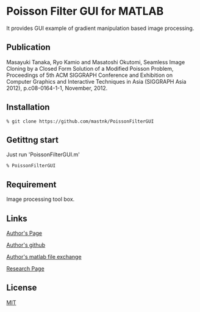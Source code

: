 Poisson Filter GUI for MATLAB
====

It provides GUI example of gradient manipulation based image processing.

## Publication

Masayuki Tanaka, Ryo Kamio and Masatoshi Okutomi,
Seamless Image Cloning by a Closed Form Solution of a Modified Poisson Problem,
 Proceedings of 5th ACM SIGGRAPH Conference and Exhibition on Computer Graphics and Interactive Techniques in Asia (SIGGRAPH Asia 2012), p.c08-0164-1-1, November, 2012.

## Installation

```
% git clone https://github.com/mastnk/PoissonFilterGUI
```

## Getittng start

Just run 'PoissonFilterGUI.m'

```
% PoissonFilterGUI
```

## Requirement

Image processing tool box.

## Links

[Author's Page](http://www.ok.sc.e.titech.ac.jp/~mtanaka/)

[Author's github](https://github.com/mastnk/)

[Author's matlab file exchange](https://www.mathworks.com/matlabcentral/profile/authors/3502213)

[Research Page](http://www.ok.sc.e.titech.ac.jp/res/IC/)

## License

[MIT](https://github.com/mastnk/tool/blob/master/LICENSE)
